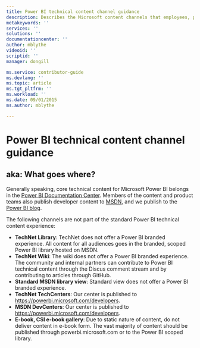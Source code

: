 ```yaml
---
title: Power BI technical content channel guidance
description: Describes the Microsoft content channels that employees, partners, and community contributors should use for publishing Power BI technical content.
metakeywords: ''
services: ''
solutions: ''
documentationcenter: ''
author: mblythe
videoid: ''
scriptid: ''
manager: dongill

ms.service: contributor-guide
ms.devlang: ''
ms.topic: article
ms.tgt_pltfrm: ''
ms.workload: ''
ms.date: 09/01/2015
ms.author: mblythe

---
```

# Power BI technical content channel guidance
## aka: What goes where?
Generally speaking, core technical content for Microsoft Power BI belongs in the [Power BI Documentation Center](https://powerbi.microsoft.com/documentation). Members of the content and product teams also publish developer content to [MSDN](https://msdn.microsoft.com/library/dn877544.aspx), and we publish to the [Power BI blog](http://blogs.msdn.com/b/powerbi/). 

The following channels are not part of the standard Power BI technical content experience:

* **TechNet Library**: TechNet does not offer a Power BI branded experience. All content for all audiences goes in the branded, scoped Power BI library hosted on MSDN.
* **TechNet Wiki**: The wiki does not offer a Power BI branded experience. The community and internal partners can contribute to Power BI technical content through the Discus comment stream and by contributing to articles through GitHub.
* **Standard MSDN library view**: Standard view does not offer a Power BI branded experience.
* **TechNet TechCenters**: Our center is published to https://powerbi.microsoft.com/developers.
* **MSDN DevCenters**: Our center is published to https://powerbi.microsoft.com/developers.
* **E-book, CSI e-book gallery**: Due to static nature of content, do not deliver content in e-book form. The vast majority of content should be published through powerbi.microsoft.com or to the Power BI scoped library.

